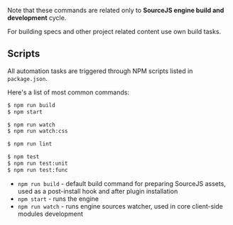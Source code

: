 Note that these commands are related only to **SourceJS engine build and development** cycle.

For building specs and other project related content use own build tasks.

## Scripts

All automation tasks are triggered through NPM scripts listed in `package.json`.

Here's a list of most common commands:

```bash
$ npm run build
$ npm start

$ npm run watch
$ npm run watch:css

$ npm run lint

$ npm test
$ npm run test:unit
$ npm run test:func
```

* `npm run build` - default build command for preparing SourceJS assets, used as a post-install hook and after plugin installation
* `npm start` - runs the engine
* `npm run watch` - runs engine sources watcher, used in core client-side modules development
